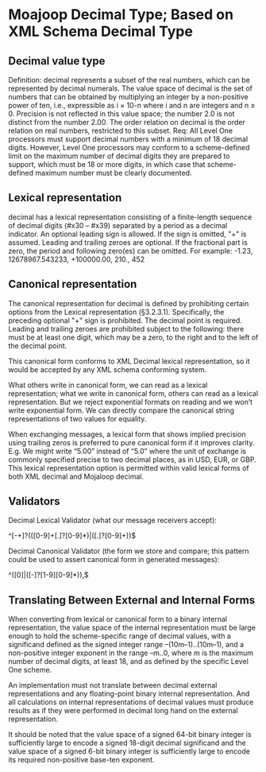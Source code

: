 # Moajoop Decimal Type; Based on XML Schema Decimal Type

## Decimal value type

 Definition: decimal represents a subset of the real numbers, which can be represented by decimal numerals. The value space of decimal is the set of numbers that can be obtained by multiplying an integer by a non-positive power of ten, i.e., expressible as i × 10-n where i and n are integers and n ≥ 0. Precision is not reflected in this value space; the number 2.0 is not distinct from the number 2.00. The order relation on decimal is the order relation on real numbers, restricted to this subset.
 Req: All Level One processors must support decimal numbers with a minimum of 18 decimal digits. However, Level One processors may conform to a scheme-defined limit on the maximum number of decimal digits they are prepared to support, which must be 18 or more digits, in which case that scheme-defined maximum number must be clearly documented.

## Lexical representation

decimal has a lexical representation consisting of a finite-length sequence of decimal digits (#x30 – #x39) separated by a period as a decimal indicator. An optional leading sign is allowed. If the sign is omitted, "+" is assumed. Leading and trailing zeroes are optional. If the fractional part is zero, the period and following zero(es) can be omitted. For example: -1.23, 12678967.543233, +100000.00, 210., 452

## Canonical representation

 The canonical representation for decimal is defined by prohibiting certain options from the Lexical representation (§3.2.3.1). Specifically, the preceding optional "+" sign is prohibited. The decimal point is required. Leading and trailing zeroes are prohibited subject to the following: there must be at least one digit, which may be a zero, to the right and to the left of the decimal point.

 This canonical form conforms to XML Decimal lexical representation, so it would be accepted by any XML schema conforming system.

 What others write in canonical form, we can read as a lexical representation; what we write in canonical form, others can read as a lexical representation. But we reject exponential formats on reading and we won’t write exponential form. We can directly compare the canonical string representations of two values for equality.

 When exchanging messages, a lexical form that shows implied precision using trailing zeros is preferred to pure canonical form if it improves clarity. E.g. We might write “5.00” instead of “5.0” where the unit of exchange is commonly specified precise to two decimal places, as in USD, EUR, or GBP. This lexical representation option is permitted within valid lexical forms of both XML decimal and Mojaloop decimal.

## Validators

 Decimal Lexical Validator (what our message receivers accept):

^[-+]?(([0-9]+[.]?[0-9]*)|([.]?[0-9]+))$

Decimal Canonical Validator (the form we store and compare; this pattern could be used to assert canonical form in generated messages):

^([0]|([-]?[1-9][0-9]*))[.]([0]|([0-9]*[1-9]))$

## Translating Between External and Internal Forms

 When converting from lexical or canonical form to a binary internal representation, the value space of the internal representation must be large enough to hold the scheme-specific range of decimal values, with a significand defined as the signed integer range –(10m–1)..(10m–1), and a non-positive integer exponent in the range –m..0, where m is the maximum number of decimal digits, at least 18, and as defined by the specific Level One scheme.

An implementation must not translate between decimal external representations and any floating-point binary internal representation. And all calculations on internal representations of decimal values must produce results as if they were performed in decimal long hand on the external representation.

It should be noted that the value space of a signed 64-bit binary integer is sufficiently large to encode a signed 18-digit decimal significand and the value space of a signed 6-bit binary integer is sufficiently large to encode its required non-positive base-ten exponent.
